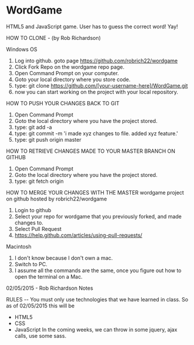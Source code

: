 # WordGame
HTML5 and JavaScript game.  User has to guess the correct word!  Yay!

HOW TO CLONE - (by Rob Richardson)

Windows OS
   1.  Log into github. goto page https://github.com/robrich22/wordgame
   2.  Click Fork Repo on the wordgame repo page.
   3.  Open Command Prompt on your computer.
   4.  Goto your local directory where you store code.  
   5.  type: git clone https://github.com/[your-username-here]/WordGame.git
   6.  now you can start working on the project with your local repository.

HOW TO PUSH YOUR CHANGES BACK TO GIT
   1.  Open Command Prompt
   2.  Goto the local directory where you have the project stored.
   3.  type: git add -a
   3.  type: git commit -m 'i made xyz changes to file. added xyz feature.'
   4.  type: git push origin master

HOW TO RETRIEVE CHANGES MADE TO YOUR MASTER BRANCH ON GITHUB
   1.  Open Command Prompt
   2.  Goto the local directory where you have the project stored.
   3.  type: git fetch origin
   
HOW TO MERGE YOUR CHANGES WITH THE MASTER wordgame project on github hosted by robrich22/wordgame
   1.  Login to github
   2.  Select your repo for wordgame that you previously forked, and made changes to.
   3.  Select Pull Request
   4.  https://help.github.com/articles/using-pull-requests/
   

Macintosh
   1.  I don't know because I don't own a mac.
   2.  Switch to PC.
   3.  I assume all the commands are the same, once you figure out how to open the terminal on a Mac.
   


02/05/2015 - Rob Richardson Notes

RULES -- You must only use technologies that we have learned in class.  So as of 02/05/2015 this will be
   - HTML5
   - CSS
   - JavaScript
In the coming weeks, we can throw in some jquery, ajax calls, use some sass.  

